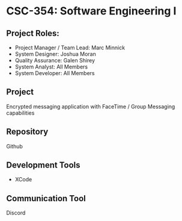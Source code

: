 # CSC-354: Software Engineering I
## Project Roles:
- Project Manager / Team Lead: Marc Minnick
- System Designer: Joshua Moran
- Quality Assurance: Galen Shirey
- System Analyst: All Members
- System Developer: All Members

## Project
Encrypted messaging application with FaceTime / Group Messaging capabilities

## Repository
Github

## Development Tools
- XCode

## Communication Tool
Discord
